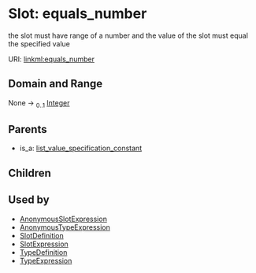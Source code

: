 
# Slot: equals_number


the slot must have range of a number and the value of the slot must equal the specified value

URI: [linkml:equals_number](https://w3id.org/linkml/equals_number)


## Domain and Range

None &#8594;  <sub>0..1</sub> [Integer](Integer.md)

## Parents

 *  is_a: [list_value_specification_constant](list_value_specification_constant.md)

## Children


## Used by

 * [AnonymousSlotExpression](AnonymousSlotExpression.md)
 * [AnonymousTypeExpression](AnonymousTypeExpression.md)
 * [SlotDefinition](SlotDefinition.md)
 * [SlotExpression](SlotExpression.md)
 * [TypeDefinition](TypeDefinition.md)
 * [TypeExpression](TypeExpression.md)
